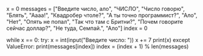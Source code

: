 x = 0
messages = ["Введите число, ало", "ЧИСЛО", "Число говорю", "Блять", "Аааа!", "Квадробер чтоле?", "А ты точно программист?", "Ало", "Нет", "Опять не попал", "Так что там с Бритни?", "Почем говорите сейчас доллар?", "Не туда, Семпай.", "Ало"]
index = 0

while x == 0:
    try:
        x = int(input("Введите число: "))
        x += 7
        print(x)
    except ValueError:
        print(messages[index])
        index = (index + 1) % len(messages)
